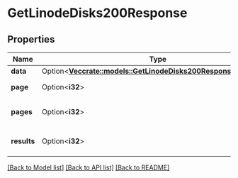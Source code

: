 # GetLinodeDisks200Response

## Properties

Name | Type | Description | Notes
------------ | ------------- | ------------- | -------------
**data** | Option<[**Vec<crate::models::GetLinodeDisks200ResponseDataInner>**](getLinodeDisks_200_response_data_inner.md)> |  | [optional]
**page** | Option<**i32**> | The current [page](/docs/api/#pagination). | [optional][readonly]
**pages** | Option<**i32**> | The total number of [pages](/docs/api/#pagination). | [optional][readonly]
**results** | Option<**i32**> | The total number of results. | [optional][readonly]

[[Back to Model list]](../README.md#documentation-for-models) [[Back to API list]](../README.md#documentation-for-api-endpoints) [[Back to README]](../README.md)



